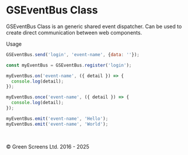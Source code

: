 # GSEventBus Class

GSEventBus Class is an generic shared event dispatcher. Can be used to create direct communication between web components.

Usage 

```JavaScript
GSEventBus.send('login', 'event-name', {data: ''});

const myEventBus = GSEventBus.register('login');

myEventBus.on('event-name', ({ detail }) => {
  console.log(detail);
});

myEventBus.once('event-name', ({ detail }) => {
  console.log(detail);
});

myEventBus.emit('event-name', 'Hello'); 
myEventBus.emit('event-name', 'World'); 	
```

<br>

&copy; Green Screens Ltd. 2016 - 2025
